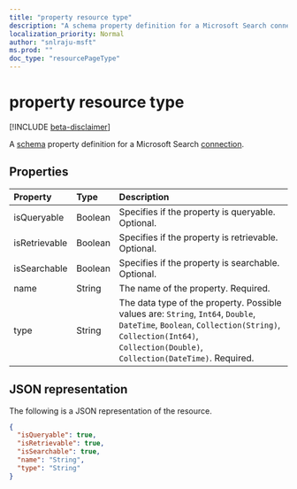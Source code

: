 ```yaml
---
title: "property resource type"
description: "A schema property definition for a Microsoft Search connection."
localization_priority: Normal
author: "snlraju-msft"
ms.prod: ""
doc_type: "resourcePageType"
---
```


# property resource type

[!INCLUDE [beta-disclaimer](../../includes/beta-disclaimer.md)]

A [schema](schema.md) property definition for a Microsoft Search [connection](connection.md).

## Properties

| Property      | Type    | Description                                        |
|:--------------|:--------|:---------------------------------------------------|
| isQueryable   | Boolean | Specifies if the property is queryable. Optional.  |
| isRetrievable | Boolean | Specifies if the property is retrievable. Optional. |
| isSearchable  | Boolean | Specifies if the property is searchable. Optional. |
| name          | String  | The name of the property. Required.                |
| type          | String  | The data type of the property. Possible values are: `String`, `Int64`, `Double`, `DateTime`, `Boolean`, `Collection(String)`, `Collection(Int64)`, `Collection(Double)`, `Collection(DateTime)`. Required. |

## JSON representation

The following is a JSON representation of the resource.

<!-- {
  "blockType": "resource",
  "optionalProperties": [

  ],
  "@odata.type": "microsoft.graph.property",
  "baseType": null
}-->

```json
{
  "isQueryable": true,
  "isRetrievable": true,
  "isSearchable": true,
  "name": "String",
  "type": "String"
}
```

<!-- uuid: 16cd6b66-4b1a-43a1-adaf-3a886856ed98
2019-02-04 14:57:30 UTC -->
<!-- {
  "type": "#page.annotation",
  "description": "property resource",
  "keywords": "",
  "section": "documentation",
  "tocPath": ""
}-->
